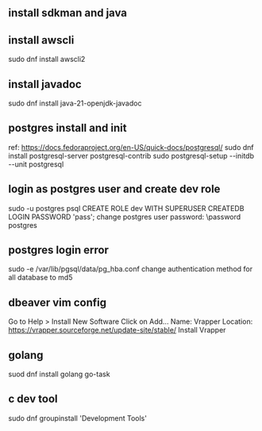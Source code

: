 
## install sdkman and java

## install awscli
sudo dnf install awscli2

## install javadoc
sudo dnf install java-21-openjdk-javadoc

## postgres install and init
ref: https://docs.fedoraproject.org/en-US/quick-docs/postgresql/
sudo dnf install postgresql-server postgresql-contrib
sudo postgresql-setup --initdb --unit postgresql

## login as postgres user and create dev role
sudo -u postgres psql
CREATE ROLE dev WITH SUPERUSER CREATEDB LOGIN PASSWORD 'pass';
change postgres user password: \password postgres

## postgres login error
sudo -e /var/lib/pgsql/data/pg_hba.conf
change authentication method for all database to md5

## dbeaver vim config
Go to Help > Install New Software
Click on Add...
Name: Vrapper
Location: https://vrapper.sourceforge.net/update-site/stable/
Install Vrapper

## golang
suod dnf install golang go-task

## c dev tool
sudo dnf groupinstall 'Development Tools'

